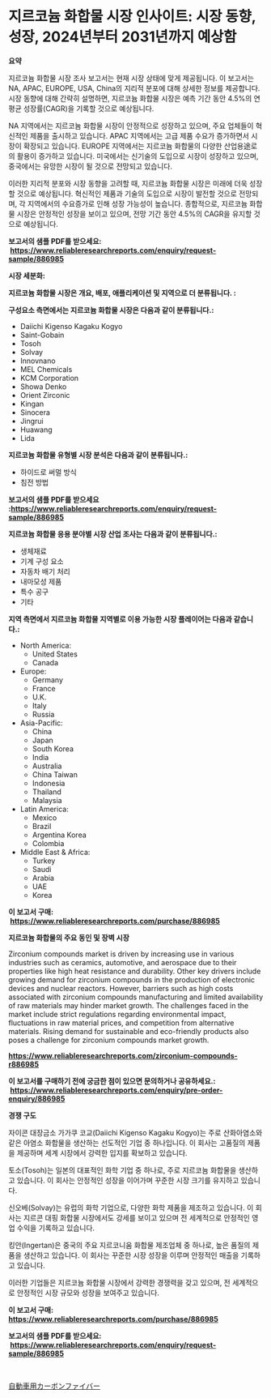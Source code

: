 <p><h1>지르코늄 화합물 시장 인사이트: 시장 동향, 성장, 2024년부터 2031년까지 예상함</h1></p><p><strong>요약</strong></p>
<p><p>지르코늄 화합물 시장 조사 보고서는 현재 시장 상태에 맞게 제공됩니다. 이 보고서는 NA, APAC, EUROPE, USA, China의 지리적 분포에 대해 상세한 정보를 제공합니다. 시장 동향에 대해 간략히 설명하면, 지르코늄 화합물 시장은 예측 기간 동안 4.5%의 연평균 성장률(CAGR)을 기록할 것으로 예상됩니다.</p><p>NA 지역에서는 지르코늄 화합물 시장이 안정적으로 성장하고 있으며, 주요 업체들이 혁신적인 제품을 출시하고 있습니다. APAC 지역에서는 고급 제품 수요가 증가하면서 시장이 확장되고 있습니다. EUROPE 지역에서는 지르코늄 화합물의 다양한 산업용途로의 활용이 증가하고 있습니다. 미국에서는 신기술의 도입으로 시장이 성장하고 있으며, 중국에서는 유망한 시장이 될 것으로 전망되고 있습니다.</p><p>이러한 지리적 분포와 시장 동향을 고려할 때, 지르코늄 화합물 시장은 미래에 더욱 성장할 것으로 예상됩니다. 혁신적인 제품과 기술의 도입으로 시장이 발전할 것으로 전망되며, 각 지역에서의 수요증가로 인해 성장 가능성이 높습니다. 종합적으로, 지르코늄 화합물 시장은 안정적인 성장을 보이고 있으며, 전망 기간 동안 4.5%의 CAGR을 유지할 것으로 예상됩니다.</p></p>
<p><strong>보고서의 샘플 PDF를 받으세요: &nbsp;<a href="https://www.reliableresearchreports.com/enquiry/request-sample/886985">https://www.reliableresearchreports.com/enquiry/request-sample/886985</a></strong></p>
<p><strong>시장 세분화:</strong></p>
<p><strong> 지르코늄 화합물 시장은 개요, 배포, 애플리케이션 및 지역으로 더 분류됩니다. :</strong></p>
<p><strong>구성요소 측면에서는 지르코늄 화합물 시장은 다음과 같이 분류됩니다.:</strong></p>
<p><ul><li>Daiichi Kigenso Kagaku Kogyo</li><li>Saint-Gobain</li><li>Tosoh</li><li>Solvay</li><li>Innovnano</li><li>MEL Chemicals</li><li>KCM Corporation</li><li>Showa Denko</li><li>Orient Zirconic</li><li>Kingan</li><li>Sinocera</li><li>Jingrui</li><li>Huawang</li><li>Lida</li></ul></p>
<p><strong> 지르코늄 화합물 유형별 시장 분석은 다음과 같이 분류됩니다.:</strong></p>
<p><ul><li>하이드로 써멀 방식</li><li>침전 방법</li></ul></p>
<p><strong>보고서의 샘플 PDF를 받으세요 :<a href="https://www.reliableresearchreports.com/enquiry/request-sample/886985">https://www.reliableresearchreports.com/enquiry/request-sample/886985</a></strong></p>
<p><strong> 지르코늄 화합물 응용 분야별 시장 산업 조사는 다음과 같이 분류됩니다.:</strong></p>
<p><ul><li>생체재료</li><li>기계 구성 요소</li><li>자동차 배기 처리</li><li>내마모성 제품</li><li>특수 공구</li><li>기타</li></ul></p>
<p><strong>지역 측면에서 지르코늄 화합물 지역별로 이용 가능한 시장 플레이어는 다음과 같습니다.:</strong></p>
<p><ul>
    <li>
        North America:
        <ul>
            <li>United States</li>
            <li>Canada</li>
        </ul>
    </li>
    <li>
        Europe:
        <ul>
            <li>Germany</li>
            <li>France</li>
            <li>U.K.</li>
            <li>Italy</li>
            <li>Russia</li>
        </ul>
    </li>
    <li>
        Asia-Pacific:
        <ul>
            <li>China</li>
            <li>Japan</li>
            <li>South Korea</li>
            <li>India</li>
            <li>Australia</li>
            <li>China Taiwan</li>
            <li>Indonesia</li>
            <li>Thailand</li>
            <li>Malaysia</li>
        </ul>
    </li>
    <li>
        Latin America:
        <ul>
            <li>Mexico</li>
            <li>Brazil</li>
            <li>Argentina Korea</li>
            <li>Colombia</li>
        </ul>
    </li>
    <li>
        Middle East & Africa:
        <ul>
            <li>Turkey</li>
            <li>Saudi</li>
            <li>Arabia</li>
            <li>UAE</li>
            <li>Korea</li>
        </ul>
    </li>
    </ul></p>
<p><strong>이 보고서 구매: &nbsp;<a href="https://www.reliableresearchreports.com/purchase/886985">https://www.reliableresearchreports.com/purchase/886985</a></strong></p>
<p><strong>지르코늄 화합물의 주요 동인 및 장벽 시장</strong></p>
<p><p>Zirconium compounds market is driven by increasing use in various industries such as ceramics, automotive, and aerospace due to their properties like high heat resistance and durability. Other key drivers include growing demand for zirconium compounds in the production of electronic devices and nuclear reactors. However, barriers such as high costs associated with zirconium compounds manufacturing and limited availability of raw materials may hinder market growth. The challenges faced in the market include strict regulations regarding environmental impact, fluctuations in raw material prices, and competition from alternative materials. Rising demand for sustainable and eco-friendly products also poses a challenge for zirconium compounds market growth.</p></p>
<p><strong><a href="https://www.reliableresearchreports.com/zirconium-compounds-r886985">https://www.reliableresearchreports.com/zirconium-compounds-r886985</a></strong></p>
<p><strong>이 보고서를 구매하기 전에 궁금한 점이 있으면 문의하거나 공유하세요.: &nbsp;<a href="https://www.reliableresearchreports.com/enquiry/pre-order-enquiry/886985">https://www.reliableresearchreports.com/enquiry/pre-order-enquiry/886985</a></strong></p>
<p><strong>경쟁 구도</strong></p>
<p><p>자이콘 대장금소 가가쿠 코교(Daiichi Kigenso Kagaku Kogyo)는 주로 산화아염소와 같은 아염소 화합물을 생산하는 선도적인 기업 중 하나입니다. 이 회사는 고품질의 제품을 제공하며 세계 시장에서 강력한 입지를 확보하고 있습니다.</p><p>토소(Tosoh)는 일본의 대표적인 화학 기업 중 하나로, 주로 지르코늄 화합물을 생산하고 있습니다. 이 회사는 안정적인 성장을 이어가며 꾸준한 시장 크기를 유지하고 있습니다.</p><p>신오베(Solvay)는 유럽의 화학 기업으로, 다양한 화학 제품을 제조하고 있습니다. 이 회사는 지르콘 대핑 화합물 시장에서도 강세를 보이고 있으며 전 세계적으로 안정적인 영업 수익을 기록하고 있습니다.</p><p>킹안(Ingertan)은 중국의 주요 지르코니움 화합물 제조업체 중 하나로, 높은 품질의 제품을 생산하고 있습니다. 이 회사는 꾸준한 시장 성장을 이루며 안정적인 매출을 기록하고 있습니다.</p><p>이러한 기업들은 지르코늄 화합물 시장에서 강력한 경쟁력을 갖고 있으며, 전 세계적으로 안정적인 시장 규모와 성장을 보여주고 있습니다.</p></p>
<p><strong>이 보고서 구매: &nbsp; <a href="https://www.reliableresearchreports.com/purchase/886985">https://www.reliableresearchreports.com/purchase/886985</a></strong></p>
<p><strong>보고서의 샘플 PDF를 받으세요: &nbsp;<a href="https://www.reliableresearchreports.com/enquiry/request-sample/886985">https://www.reliableresearchreports.com/enquiry/request-sample/886985</a></strong><strong></strong></p>
<p>&nbsp;</p>
<p><p><a href="https://github.com/one-cool-chick/Market-Research-Report-List-1/blob/main/128795417671.md">自動車用カーボンファイバー</a></p></p>